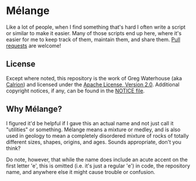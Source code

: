 # Mélange

Like a lot of people, when I find something that's hard I often write a script or similar to make it easier. Many of those scripts end up here, where it's easier for me to keep track of them, maintain them, and share them. [Pull requests](https://github.com/Calrion/Melange/pulls) are welcome!


## License
Except where noted, this repository is the work of Greg Waterhouse 
(aka [Calrion](http://calrion.net/)) and licensed under the [Apache License, Version 2.0](LICENSE). Additional copyright notices, if any, can be found in the [NOTICE file](NOTICE).

## Why Mélange?
I figured it'd be helpful if I gave this an actual name and not just call it "utilities" or something. Mélange means a mixture or medley, and is also used in geology to mean a completely disordered mixture of rocks of totally different sizes, shapes, origins, and ages. Sounds appropriate, don't you think?

Do note, however, that while the name does include an acute accent on the first letter 'e', this is omitted (i.e. it's just a regular 'e') in code, the repository name, and anywhere else it might cause trouble or confusion. 